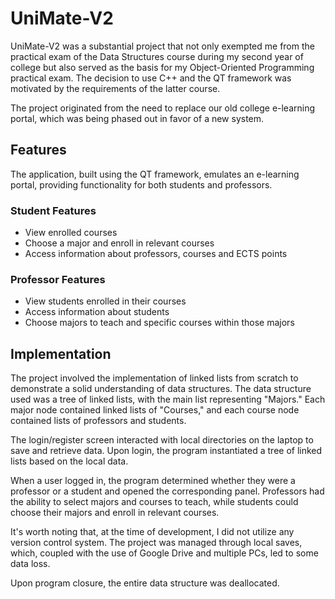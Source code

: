 # UniMate-V2

UniMate-V2 was a substantial project that not only exempted me from the practical exam of the Data Structures course during my second year of college but also served as the basis for my Object-Oriented Programming practical exam. The decision to use C++ and the QT framework was motivated by the requirements of the latter course.

The project originated from the need to replace our old college e-learning portal, which was being phased out in favor of a new system.

## Features
The application, built using the QT framework, emulates an e-learning portal, providing functionality for both students and professors. 

### Student Features
- View enrolled courses
- Choose a major and enroll in relevant courses
- Access information about professors, courses and ECTS points

### Professor Features
- View students enrolled in their courses
- Access information about students
- Choose majors to teach and specific courses within those majors

## Implementation
The project involved the implementation of linked lists from scratch to demonstrate a solid understanding of data structures. The data structure used was a tree of linked lists, with the main list representing "Majors." Each major node contained linked lists of "Courses," and each course node contained lists of professors and students.

The login/register screen interacted with local directories on the laptop to save and retrieve data. Upon login, the program instantiated a tree of linked lists based on the local data. 

When a user logged in, the program determined whether they were a professor or a student and opened the corresponding panel. Professors had the ability to select majors and courses to teach, while students could choose their majors and enroll in relevant courses.

It's worth noting that, at the time of development, I did not utilize any version control system. The project was managed through local saves, which, coupled with the use of Google Drive and multiple PCs, led to some data loss.

Upon program closure, the entire data structure was deallocated.
